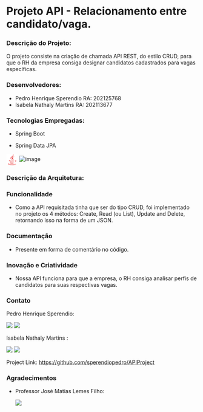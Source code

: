 # Projeto API - Relacionamento entre candidato/vaga.


### Descrição do Projeto:
O projeto consiste na criação de chamada API REST, do estilo CRUD, para que o RH da empresa consiga designar candidatos cadastrados para vagas específicas.

### Desenvolvedores:
- Pedro Henrique Sperendio RA: 202125768
- Isabela Nathaly Martins RA: 202113677


### Tecnologias Empregadas:

- Spring Boot 

- Spring Data JPA 

<img align="center" alt="Bela-Java" height="30" width="30" src="https://raw.githubusercontent.com/devicons/devicon/master/icons/java/java-plain.svg"> ![image](https://github.com/sperendiopedro/APIProject/assets/147004325/9d4cad93-2b70-43e3-a2a4-da480b5a3e5c) 
   
### Descrição da Arquitetura:

### Funcionalidade
- Como a API requisitada tinha que ser do tipo CRUD, foi implementado no projeto os 4 métodos: Create, Read (ou List), Update and Delete, retornando isso na forma de um JSON. 

### Documentação
- Presente em forma de comentário no código. 

### Inovação e Criatividade
- Nossa API funciona para que a empresa, o RH consiga analisar perfis de candidatos para suas respectivas vagas.

### Contato

Pedro Henrique Sperendio:

<a href = "mailto:pedro.sperendio@outlook.com"><img src="https://img.shields.io/badge/-Gmail-%23333?style=for-the-badge&logo=gmail&logoColor=white" target="_blank"></a>
<a href="https://www.linkedin.com/in/pedro-sperendio/" target="_blank"><img src="https://img.shields.io/badge/-LinkedIn-%230077B5?style=for-the-badge&logo=linkedin&logoColor=white" target="_blank"></a> 

Isabela Nathaly Martins :

<a href = "mailto:imartins12052003@gmail.com"><img src="https://img.shields.io/badge/-Gmail-%23333?style=for-the-badge&logo=gmail&logoColor=white" target="_blank"></a>
<a href="https://www.linkedin.com/in/inmartins18/" target="_blank"><img src="https://img.shields.io/badge/-LinkedIn-%230077B5?style=for-the-badge&logo=linkedin&logoColor=white" target="_blank"></a> 

Project Link: https://github.com/sperendiopedro/APIProject

### Agradecimentos

- Professor José Matias Lemes Filho:

  <a href = "https://github.com/matiasfilho81/" target ="_blank"><img src="https://img.shields.io/badge/GitHub-100000?style=for-the-badge&logo=github&logoColor=white"></a>
